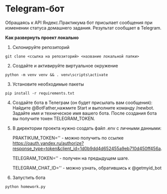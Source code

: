 # Telegram-бот
Обращаясь к API Яндекс.Практикума бот присылает сообщения при изменении статуса домашнего задания. Результат сообщает в Telegram.

**Как развернуть проект локально**

1. Склонируйте репозиторий

```git clone <ссылка на репозиторий> <название локальной папки>```

2. Создайте и активируйте виртуальное окружение

```python -m venv venv && . venv\scripts\activate```

3. Установите необходимые пакеты

```pip install -r requirements.txt```

4. Создайте бота в Телеграм (он будет присылать вам сообщения): Найдите @BotFather,нажмите Start и выполните команду /newbot. Задайте имя и техническое имя вашего бота. После создания бота вы получите токен TELEGRAM_TOKEN.

5. В директории проекта нужно создать файл .env с личными данными:

    PRAKTIKUM_TOKEN='' - можно получить по ссылке https://oauth.yandex.ru/authorize?response_type=token&client_id=1d0b9dd4d652455a9eb710d450ff456a.

    TELEGRAM_TOKEN='' - получен на предыдущем шаге.

    TELEGRAM_CHAT_ID='' - можно узнать, обратившись к @getmyid_bot

6. Запустить бота

```python homework.py```
